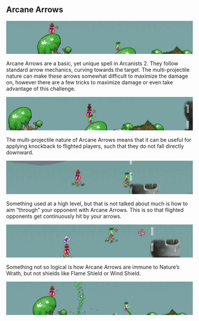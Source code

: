 ## Arcane Arrows

![arrows1](https://raw.githubusercontent.com/1IlIl/wikidata/main/arcane/gifs/arcanearrows.gif)

Arcane Arrows are a basic, yet unique spell in Arcanists 2. They follow standard arrow mechanics, curving towards the target. The multi-projectile nature can make these arrows somewhat difficult to maximize the damage on, however there are a few tricks to maximize damage or even take advantage of this challenge.

![arrows2](https://raw.githubusercontent.com/1IlIl/wikidata/main/arcane/gifs/arcanearrows2.gif)

The multi-projectile nature of Arcane Arrows means that it can be useful for applying knockback to flighted players, such that they do not fall directly downward.

![arrows3](https://raw.githubusercontent.com/1IlIl/wikidata/main/arcane/gifs/arcanearrows3.gif)

Something used at a high level, but that is not talked about much is how to aim “through” your opponent with Arcane Arrows. This is so that flighted opponents get continuously hit by your arrows.

![arrows4](https://raw.githubusercontent.com/1IlIl/wikidata/main/arcane/gifs/arcanearrows4.gif)

Something not so logical is how Arcane Arrows are immune to Nature’s Wrath, but not shields like Flame Shield or Wind Shield.

![arrows5](https://raw.githubusercontent.com/1IlIl/wikidata/main/arcane/gifs/arcanearrows5.gif)
